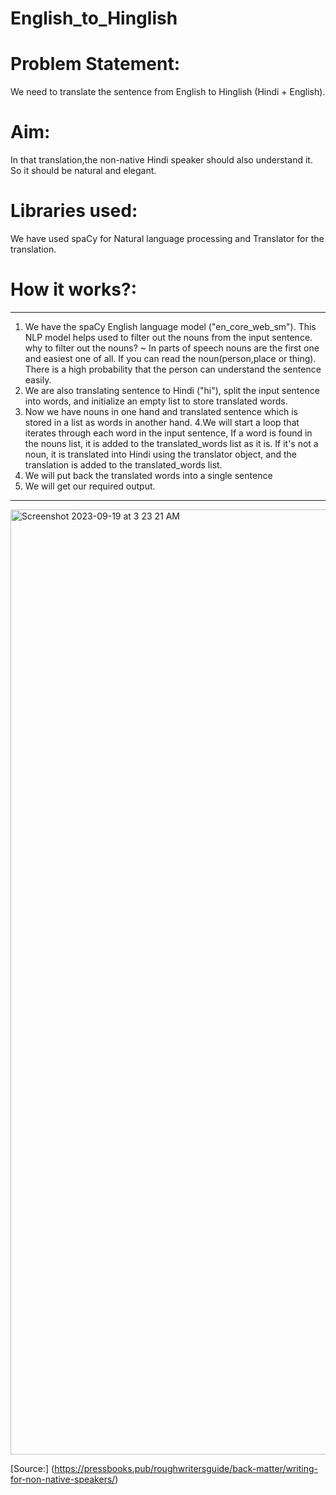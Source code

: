 # English_to_Hinglish

# Problem Statement:
We need to translate the sentence from English to Hinglish (Hindi + English).

# Aim:
In that translation,the non-native Hindi speaker should also understand it. So it should be natural and elegant.

# Libraries used:
We have used spaCy for Natural language processing and Translator for the translation.

# How it works?:
***
  1. We have the spaCy English language model ("en_core_web_sm"). This NLP model helps used to filter out the nouns from the input sentence.
    why to filter out the nouns?
      ~ In parts of speech nouns are the first one and easiest one of all. If you can read the noun(person,place or thing). There is a high probability that the person can understand the sentence easily.
  2. We are also translating sentence to Hindi ("hi"), split the input sentence into words, and initialize an empty list to store translated words.
  3. Now we have nouns in one hand and translated sentence which is stored in a list as words in another hand.
  4.We will start a loop that iterates through each word in the input sentence, If a word is found in the nouns list, it is added to the translated_words list as it is. If it's not a noun, it is translated into Hindi using the translator object, and the translation is added to the translated_words list.
  5. We will put back the translated words into a single sentence
  6. We will get our required output.
***


<img width="1512" alt="Screenshot 2023-09-19 at 3 23 21 AM" src="https://github.com/ramkumar-mv/English_to_Hinglish/assets/86485511/d245decd-ebfb-43bd-96cf-e08f038bf887">

[Source:] (https://pressbooks.pub/roughwritersguide/back-matter/writing-for-non-native-speakers/)
